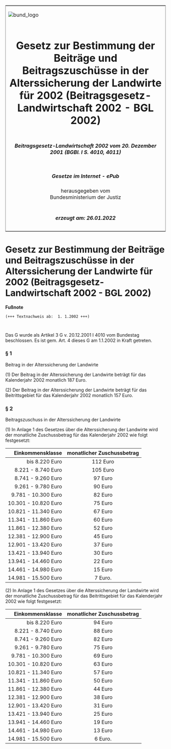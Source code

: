 <span id="DECKBLATT.html"></span>

<table border="0" frame="border" width="100%">

<tr valign="top">

<td align="left">

![bund\_logo](BfJ_2021_Web_de_de.gif)

</td>

<td align="right">

 

</td>

</tr>

<tr align="center" valign="middle">

<td colspan="2">

# Gesetz zur Bestimmung der Beiträge und Beitragszuschüsse in der Alterssicherung der Landwirte für 2002 (Beitragsgesetz-Landwirtschaft 2002 - BGL 2002)

</td>

</tr>

<tr align="center" valign="middle">

<td colspan="2">

##### Beitragsgesetz-Landwirtschaft 2002 vom 20. Dezember 2001 (BGBl. I S. 4010, 4011)

</td>

</tr>

<tr align="center" valign="middle">

<td colspan="2">

  
  

##### Gesetze im Internet - ePub  
  
herausgegeben vom  
Bundesministerium der Justiz

</td>

</tr>

<tr align="center" valign="bottom">

<td colspan="2">

  
  

##### erzeugt am: 26.01.2022

</td>

</tr>

</table>

<span id="BJNR401100001.html"></span>

# Gesetz zur Bestimmung der Beiträge und Beitragszuschüsse in der Alterssicherung der Landwirte für 2002 (Beitragsgesetz-Landwirtschaft 2002 - BGL 2002)

<div>

  
**Fußnote**

<div class="jnhtml">

<div>

<div class="jurAbsatz">

  

``` 
(+++ Textnachweis ab:  1. 1.2002 +++)

 
```

Das G wurde als Artikel 3 G v. 20.12.2001 I 4010 vom Bundestag
beschlossen. Es ist gem. Art. 4 dieses G am 1.1.2002 in Kraft getreten.

</div>

</div>

</div>

</div>

<span id="BJNR401100001BJNE000100305.html"></span>

### § 1  
Beitrag in der Alterssicherung der Landwirte

<div>

<div class="jnhtml">

<div>

<div class="jurAbsatz">

(1) Der Beitrag in der Alterssicherung der Landwirte beträgt für das
Kalenderjahr 2002 monatlich 187 Euro.

</div>

<div class="jurAbsatz">

(2) Der Beitrag in der Alterssicherung der Landwirte beträgt für das
Beitrittsgebiet für das Kalenderjahr 2002 monatlich 157 Euro.

</div>

</div>

</div>

</div>

<span id="BJNR401100001BJNE000200305.html"></span>

### § 2  
Beitragszuschuss in der Alterssicherung der Landwirte

<div>

<div class="jnhtml">

<div>

<div class="jurAbsatz">

(1) In Anlage 1 des Gesetzes über die Alterssicherung der Landwirte wird
der monatliche Zuschussbetrag für das Kalenderjahr 2002 wie folgt
festgesetzt:  

|     Einkommensklasse | monatlicher Zuschussbetrag |
| -------------------: | :------------------------: |
|       bis 8.220 Euro |          112 Euro          |
|   8.221 - 8.740 Euro |          105 Euro          |
|   8.741 - 9.260 Euro |          97 Euro           |
|   9.261 - 9.780 Euro |          90 Euro           |
|  9.781 - 10.300 Euro |          82 Euro           |
| 10.301 - 10.820 Euro |          75 Euro           |
| 10.821 - 11.340 Euro |          67 Euro           |
| 11.341 - 11.860 Euro |          60 Euro           |
| 11.861 - 12.380 Euro |          52 Euro           |
| 12.381 - 12.900 Euro |          45 Euro           |
| 12.901 - 13.420 Euro |          37 Euro           |
| 13.421 - 13.940 Euro |          30 Euro           |
| 13.941 - 14.460 Euro |          22 Euro           |
| 14.461 - 14.980 Euro |          15 Euro           |
| 14.981 - 15.500 Euro |          7 Euro.           |

</div>

<div class="jurAbsatz">

(2) In Anlage 1 des Gesetzes über die Alterssicherung der Landwirte wird
der monatliche Zuschussbetrag für das Beitrittsgebiet für das
Kalenderjahr 2002 wie folgt festgesetzt:  

|     Einkommensklasse | monatlicher Zuschussbetrag |
| -------------------: | :------------------------: |
|       bis 8.220 Euro |          94 Euro           |
|   8.221 - 8.740 Euro |          88 Euro           |
|   8.741 - 9.260 Euro |          82 Euro           |
|   9.261 - 9.780 Euro |          75 Euro           |
|  9.781 - 10.300 Euro |          69 Euro           |
| 10.301 - 10.820 Euro |          63 Euro           |
| 10.821 - 11.340 Euro |          57 Euro           |
| 11.341 - 11.860 Euro |          50 Euro           |
| 11.861 - 12.380 Euro |          44 Euro           |
| 12.381 - 12.900 Euro |          38 Euro           |
| 12.901 - 13.420 Euro |          31 Euro           |
| 13.421 - 13.940 Euro |          25 Euro           |
| 13.941 - 14.460 Euro |          19 Euro           |
| 14.461 - 14.980 Euro |          13 Euro           |
| 14.981 - 15.500 Euro |          6 Euro.           |

</div>

</div>

</div>

</div>
